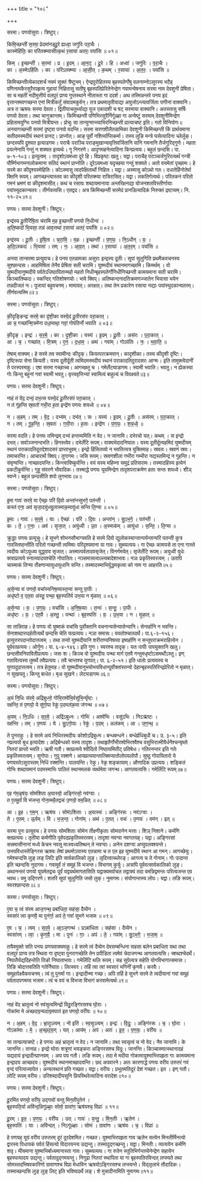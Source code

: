 +++
title = "१०८"

+++


सरमा। पणयोसुराः। त्रिष्टुप्।

किमि॒च्छन्ती॑ स॒रमा॒ प्रेदमा॑नड्दू॒रे ह्यध्वा॒ जगु॑रिः परा॒चैः ।  
कास्मेहि॑तिः॒ का परि॑तक्म्यासीत्क॒थं र॒साया॑ अतरः॒ पयां॑सि ॥ ०१॥

किम् । इ॒च्छन्ती॑ । स॒रमा॑ । प्र । इ॒दम् । आ॒न॒ट् । दू॒रे । हि । अध्वा॑ । जगु॑रिः । प॒रा॒चैः ।  
का । अ॒स्मेऽहि॑तिः । का । परि॑ऽतक्म्या । आ॒सी॒त् । क॒थम् । र॒सायाः॑ । अ॒त॒रः॒ । पयां॑सि ॥

किमिच्छन्तीत्येकादशर्चं नवमं सूक्तं त्रैष्टुभम्। ऐन्द्रपुरोहितस्य बृहस्पतेर्गोषु वलनाम्नोऽसुरस्य भटैह् पणिनामकैरसुरैरपहृत्य गुहायां निहितासु सतीषु बृहस्पतिप्रेरितेनेन्द्रेण गवामन्वेषनाय सरमा नाम देवशुनी प्रेषिता। सा च महतीं नदीमुत्तीर्य वलपुरं प्राप्य गुप्तस्थाने नीतास्ता गा ददर्श। अथ तस्मिन्नन्तरे पनय इदं वृत्तान्तमवगच्छन्त एनां मित्रीकर्तुं संवादमकुर्वन्। तत्र प्रथमातृतीयाद्या अयुजोऽन्त्यावर्जिताः पणीनां वाक्यानि। अत्र त ऋषयः सरमा देवता। द्वितीयाचतुर्थ्याद्या युज एकादशी च षट् सरमाया वाक्यानि। अतस्तासु सर्षिः पणयो देवता। तथा चानुक्रान्तम्। किमिच्छन्ती पणिभिरसुरैर्निर्गूळ्हा गा अन्वेष्टुं सरमाम् देवशुनीमिन्द्रेण प्रहितामयुग्भिः पनयो मित्रीयन्तः। प्रोचुः सा तान्युग्मान्त्याभिरनिच्छन्ती प्रात्याचष्ट इति। गतो विनियोगः॥अनयागच्छन्ती सरमां दृष्ट्वा पनयो वदन्ति। सरमा सरणशीलैतन्नामिका देवशुनी किमिच्छन्ती किं प्रार्थयमाना सतीदमस्मदीयं स्थानं प्रानट्। प्राप्नोत्। आङ् पूर्वो नशिर्व्याप्तिकर्मा। तस्य लुङि मन्त्रे घसेत्यादिना च्लेर्लुक्। छन्दस्यपि द्रुश्यत इत्याडगमः। पराचैः पराञ्चि पराङ्मुखान्यावृत्तिवर्जितानि यानि गमनानि तैर्जगुरिद्गूर्णः। महता प्रयत्नेनापि गन्तुं न शक्यत इत्यर्थः। गॄ निगरणे। आदृगमहनेत्यादिना किन्प्रत्ययः। बहुलं छन्दसि। पा. ७-१-१०३। इत्युत्वम् । तादृशोऽयमध्वा दूरे हि। विप्रकृष्टः खलु। यद्वा। पराचैह् पराञ्चर्जगुरिरत्यर्थं गन्त्री पौर्ष्णिभागमनालोकमाना सतिदं स्थानं प्राप्नोति। दूरेऽयमध्वा यदृच्छया गन्तुं शक्यते। अतो वयमेतां पृच्छामः। हे सरमे का कीदृश्यस्मेहितिः। कोऽस्मासु त्वदपेक्षितार्थो निहितः। यद्वा। अस्मासु कोऽथो गतः। दधातेर्हिनोतेर्वा क्तिनि रूपम्। आगच्छन्त्यास्तव का कीदृशी परितक्म्या रात्रिरासित्। यद्वा। तकतिर्गत्यर्थः। परितकनं परितो गमनं भ्रमणं वा कीदृशमासीत्। कथं च रसायः शब्दायमानाया अन्तरिक्षनद्या योजनशतविस्तीर्णायाः पयांस्युदकान्यतरः। तीर्णवत्यसि। एतद्वद। अत्र किमिच्छन्ती सरमेदं प्रानडित्यादिकं निरुक्तं द्रष्टव्यम्। नि. ११-२५॥१॥

पणयः। सरमा देवशुनी। त्रिष्टुप्।

इन्द्र॑स्य दू॒तीरि॑षि॒ता च॑रामि म॒ह इ॒च्छन्ती॑ पणयो नि॒धीन्वः॑ ।  
अ॒ति॒ष्कदो॑ भि॒यसा॒ तन्न॑ आव॒त्तथा॑ र॒साया॑ अतरं॒ पयां॑सि ॥ ०२॥

इन्द्र॑स्य । दू॒तीः । इ॒षि॒ता । च॒रा॒मि॒ । म॒हः । इ॒च्छन्ती॑ । प॒ण॒यः॒ । नि॒ऽधीन् । वः॒ ।  
अ॒ति॒ऽस्कदः॑ । भि॒यसा॑ । तम् । नः॒ । आ॒व॒त् । तथा॑ । र॒सायाः॑ । अ॒त॒र॒म् । पयां॑सि ॥

अनया तान्सरमा प्रत्युवाच। हे पनय एतन्नामका असुराः इन्द्रस्य दूतीः। सुपां सुलुगिति प्रथमैकवचनस्य सुश्छान्दसः। आहमिषिता तेनैव प्रेषिता सती चरामि। युश्मदीयं स्थानमागच्छामि। किमर्थम् । वो युष्मदीयानुष्मदीये पर्वतेऽधिष्ठापितान्महो महतो निधीन्बृहस्पतेर्गोनिधीनिच्छन्ती कामयमाना सती चरामि। किञ्चातिष्कदः। स्कन्दिर् गतिशोषणयोः। भावे क्विप्। अतिष्कन्दनादतिक्रमणज्जातेन भियासा भयेन तन्नदीजलं नः। पूजायां बहुवचनम्। मामावत्। अरक्षत्। तथा तेन प्रकारेण रसाया नद्याः पयांस्युदकान्यतरम्। तीर्णवत्यस्मि॥२॥

सरमा। पणयोसुराः। त्रिष्टुप्।

की॒दृङ्ङिन्द्रः॑ सरमे॒ का दृ॑शी॒का यस्ये॒दं दू॒तीरस॑रः परा॒कात् ।  
आ च॒ गच्छा॑न्मि॒त्रमे॑ना दधा॒माथा॒ गवां॒ गोप॑तिर्नो भवाति ॥ ०३॥

की॒दृङ् । इन्द्रः॑ । स॒र॒मे॒ । का । दृ॒शी॒का । यस्य॑ । इ॒दम् । दू॒तीः । अस॑रः । प॒रा॒कात् ।  
आ । च॒ । गच्छा॑त् । मि॒त्रम् । ए॒न॒ । द॒धा॒म॒ । अथ॑ । गवा॑म् । गोऽप॑तिः । नः॒ । भ॒वा॒ति॒ ॥

तेषाम् वाक्यम्। हे सरमे तव स्वामीन्दः कीदृक्। कियत्पराक्रमवान्। कादृशीका। तस्य कीदृशी दृष्टिः। दृष्टिरूपा सेना कियती। यस्य दूतीर्दूती त्वमिदमस्मदीयं स्थानं पराकादतिदुरादसरः आग्मः। इति तामुक्त्वेदानीं ते परस्परमाहुः। एषा सरमा गच्छाच्च। आगच्छतु च । गमेर्लेट्याडागमः। स्वामी भवाति। भवतु। न ह्येकस्या गोः किन्तु बहूनां गवां स्वामी भवतु। वृत्त्यवृत्तिभ्यां स्वामित्वं बाहुल्यं च विवक्ष्यते॥३॥

पणयः। सरमा देवशुनी। त्रिष्टुप्।

नाहं तं वे॑द॒ दभ्यं॒ दभ॒त्स यस्ये॒दं दू॒तीरस॑रं परा॒कात् ।  
न तं गू॑हन्ति स्र॒वतो॑ गभी॒रा ह॒ता इन्द्रे॑ण पणयः शयध्वे ॥ ०४॥

न । अ॒हम् । तम् । वे॒द॒ । दभ्य॑म् । दभ॑त् । सः । यस्य॑ । इ॒दम् । दू॒तीः । अस॑रम् । प॒रा॒कात् ।  
न । तम् । गू॒ह॒न्ति॒ । स्र॒वतः॑ । ग॒भी॒राः । ह॒ताः । इन्द्रे॑ण । प॒ण॒यः॒ । श॒य॒ध्वे॒ ॥

सरमा वदति। हे पनयः तमिन्द्रम् दभ्यं हन्तव्यमिति न वेद। न जानामि। दभेरचो यत्। कथम् । स इन्द्रो दभत्। सर्वाञ्जनान्दभति। हिनस्त्वेव। दभेर्लेटि रूपम्। वाक्यभेदादनिघातः। यस्य दूतीर्दूत्यहमिदं युष्मदीयम् स्थानं पराकादतिदूराद्देशादसरं प्राप्ताभूवम्। इन्द्रो हिंसितव्यो न भवतित्यत्र युक्तिमाह। स्रवतः। स्रवणं स्रवः। तमाचरन्ति। आचारार्थे क्विप्। तुगागमः। जसि रूपम्। स्रवणशीला गभीरा गम्भीरा नद्यस्तमिन्द्रं न गुहन्ति। न संवृण्वन्ति। नाच्छादयन्ति। किन्त्वाविष्कुर्वन्ति। वयं यस्य महिम्ना समुद्रं प्रतिसरामः। तस्मादहिंस्य इत्येनं प्रकटीकुर्वन्ति। गुहू संवरणे भौवादिकः। तस्माद्धे पणयः यूयमिन्द्रेण तादृशपराक्रमेण हताः सन्तः शयध्वे। शीञ् स्वप्ने। बहुलं छन्दसीति शपो लुगभावः॥४॥

सरमा। पणयोसुराः। त्रिष्टुप्।

इ॒मा गावः॑ सरमे॒ या ऐच्छः॒ परि॑ दि॒वो अन्ता॑न्त्सुभगे॒ पत॑न्ती ।  
कस्त॑ एना॒ अव॑ सृजा॒दयु॑ध्व्यु॒तास्माक॒मायु॑धा सन्ति ति॒ग्मा ॥ ०५॥

इ॒माः । गावः॑ । स॒र॒मे॒ । याः । ऐच्छः॑ । परि॑ । दि॒वः । अन्ता॑न् । सु॒ऽभ॒गे॒ । पत॑न्ती ।  
कः । ते॒ । ए॒नाः॒ । अव॑ । सृ॒जा॒त् । अयु॑ध्वी । उ॒त । अ॒स्माक॑म् । आयु॑धा । स॒न्ति॒ । ति॒ग्मा ॥

क्रुद्धाः पणयः प्रत्यूचुः। हे सुभगे शोभनसौभाग्यवति हे सरमे दिवो द्युलोकस्यान्तान्पर्यन्तान्परि पतन्ती कुत्र गावस्तिष्ठन्तीति परितो गच्छन्ती त्वमिमाः परिदृश्यमाना या गावः। सुब्व्यत्ययः। गा ऐच्छः कामयसे ता एना गास्ते त्वदीयः कोऽयुध्व्य युद्ध्वाव सृजात्। अस्मात्पर्वतादवसृजेत्। विनर्गमयेत्। सृजेर्लेटि रूपम्। अयुध्वी युधेः क्त्वाप्रत्यये स्नात्व्यादयश्चेति नोपातितः। नञ्समासत्वाल्ल्यबादेशाभावः। नञः प्रकृतिस्वरत्वम् । उतापि चास्माकं तिग्मा तीक्ष्णान्यायुधायुधानि सन्ति। तस्मादस्माभिर्युद्धमकृत्वा को नाम गा आहरति॥५॥

पणयः। सरमा देवशुनी। त्रिष्टुप्।

अ॒से॒न्या वः॑ पणयो॒ वचां॑स्यनिष॒व्यास्त॒न्वः॑ सन्तु पा॒पीः ।  
अधृ॑ष्टो व॒ एत॒वा अ॑स्तु॒ पन्था॒ बृह॒स्पति॑र्व उभ॒या न मृ॑ळात् ॥ ०६॥

अ॒से॒न्या । वः॒ । प॒ण॒यः॒ । वचां॑सि । अ॒नि॒ष॒व्याः । त॒न्वः॑ । स॒न्तु॒ । पा॒पीः ।  
अधृ॑ष्टः । वः॒ । एत॒वै । अ॒स्तु॒ । पन्थाः॑ । बृह॒स्पतिः॑ । वः॒ । उ॒भ॒या । न । मृ॒ळा॒त् ॥

सा तान्निराह। हे पणयः वो युष्माकं वचांसि पुर्वोक्तानि वचनान्यसेन्यासेन्यानि। सेनार्हानि न भवन्ति। सेनाशब्दात्तदर्हतीत्यर्थे छन्दसि चेति यत्प्रत्ययः। नञा समासः। ययतोश्चातदर्थे। पा.६-२-१५६। इत्युत्तरपदान्तोदात्तत्वम् । तथा तन्वो युश्मदीयानि शरीराण्यनिषव्या इष्वर्हाणि न सन्तुपराक्रमराहित्येन । पूर्ववत्प्रत्ययः। ओर्गुणः। पा. ६-४-१४६। इति गुणः। स्वरश्च तादृक्। यतः पापीः पापयुक्तानि खलु। छन्दसीवनिपावितीप्रत्ययः। जसः शः। किञ्च वो युश्मदीयः पन्था मार्ग एतवै गन्तुमधृष्टोऽसमर्थोऽस्तु। इण् गतावित्यस्य तुमर्थे तवैप्रत्ययः। तवै चान्तश्च युगपत्। पा. ६-२-५१। इति धातोः प्रत्ययस्य च युगपदुदात्तत्वम्। तत्र हेतुमाह। वो युश्मदीयानुभयोभयविधान्पूर्वोक्तांस्तन्वो देहान्बृहस्पतिरिन्द्रप्रेरितो न मृळात्। न सुखयतु। किन्तु बाधेत। मृअ सुखने। लेट्यडागमः॥६॥

सरमा। पणयोसुराः। त्रिष्टुप्।

अ॒यं नि॒धिः स॑रमे॒ अद्रि॑बुध्नो॒ गोभि॒रश्वे॑भि॒र्वसु॑भि॒र्न्यृ॑ष्टः ।  
रक्ष॑न्ति॒ तं प॒णयो॒ ये सु॑गो॒पा रेकु॑ प॒दमल॑क॒मा ज॑गन्थ ॥ ०७॥

अ॒यम् । नि॒ऽधिः । स॒र॒मे॒ । अद्रि॑ऽबुध्नः । गोभिः॑ । अश्वे॑भिः । वसु॑ऽभिः । निऽऋ॑ष्टः ।  
रक्ष॑न्ति । तम् । प॒णयः॑ । ये । सु॒ऽगो॒पाः । रेकु॑ । प॒दम् । अल॑कम् । आ । ज॒ग॒न्थ॒ ॥

ते पुनराहुः । हे सरमे अयं निधिरस्मदीयः कोशोऽद्रिबुध्नः। बन्धबन्धने। बन्धेर्व्रधिबुधी च। उ. ३-५। इति नप्रत्ययो बुध इत्यादेशः। अद्रिर्बन्धको यस्य तादृशः। तथाहृतैर्गोभीरश्वेभिरश्वैश्च वसुभिरात्मीयैर्धनैश्चन्यृष्तो नितरां प्राप्तो भवति। ऋषी गतौ। क्तप्रत्यये श्वीदितो निष्ठायमितीट् प्रतिषेधः। गतिरनन्तर इति गतेः प्रकृतिस्वरत्वम्। सुगोपाः। गुपू रक्शणे। आयप्रत्ययान्तात्क्विप्यातोलोपयलोपौ। सुष्ठु गोपायितारो ये पणयस्तेऽसुरास्तम् निधिं रक्शन्ति। पालयन्ति। रेकु। रेकृ शङ्कायाम्। औणादिक उप्रत्ययः। शङ्कितं गोभिः शब्दायमानं पदमस्माभिः पालितं स्थानमलकं व्यर्थमेवा जगन्थ। आगतवत्यसि। गमेर्लिटि रूपम्॥७॥

पणयः। सरमा देवशुनी। त्रिष्टुप्।

एह ग॑म॒न्नृष॑यः॒ सोम॑शिता अ॒यास्यो॒ अङ्गि॑रसो॒ नव॑ग्वाः ।  
त ए॒तमू॒र्वं वि भ॑जन्त॒ गोना॒मथै॒तद्वचः॑ प॒णयो॒ वम॒न्नित् ॥ ०८॥

आ । इ॒ह । ग॒म॒न् । ऋष॑यः । सोम॑ऽशिताः । अ॒यास्यः॑ । अङ्गि॑रसः । नव॑ऽग्वाः ।  
ते । ए॒तम् । ऊ॒र्वम् । वि । भ॒ज॒न्त॒ । गोना॑म् । अथ॑ । ए॒तत् । वचः॑ । प॒णयः॑ । वम॑न् । इत् ॥

सरमा पुनः प्रत्युवच। हे पनयः सोमशिताः सोमेन तीक्ष्णीकृताः सोमपानेन मत्ताः। शिञ् निशाने। कर्मणि क्तप्रत्ययः। तृतीया कर्मणीति पूर्वपदप्रकृतिस्वरत्वम्। तादृशा नवग्वा नवगतयह्। यद्वा। अङ्गिरसां सत्त्रमासीनानां मध्ये केचन नवसु माःस्वध्यतिष्थन् ते नवग्वाः। अनेन दशग्वा अप्युपलक्श्यन्ते। उभयविधास्तेङ्गिरस ऋषयः तेषां प्रथमोऽयास्य एतन्नामा च त एत इह युश्मदीये स्थान आ गमन्। आगच्छेयुः। गमेश्चन्दसि लुङ् लङ् लिटि इति सार्वकालिको लुङ्। लृदित्त्वाच्च्लेरङ्। आगत्य च ते गोनाम्। गोः पादान्त इति च्छन्दसि नुदागमः। गवामूर्वं तं समूहं वि भजन्त। विभागम् कुर्युः। अत्रापि पूर्ववत्सार्वकालिको लुङ्। अथानन्तरं पणयो यूयमेतद्वचः पूर्वं यद्व्यर्थमागतासिति यद्वाक्यमवोचत तद्वाक्यं तदा वमन्निद्वमन्तः परित्यजन्त एव भवथ। वमु उद्गिरणे। शतरि सुपां सुलुगिति जसो लुक्। नुमागमः। संयोगान्तस्य लोपः। यद्वा। लङि रूपम्। स्वरश्छान्दसः॥८॥

सरमा। पणयोसुराः। त्रिष्टुप्।

ए॒वा च॒ त्वं स॑रम आज॒गन्थ॒ प्रबा॑धिता॒ सह॑सा॒ दैव्ये॑न ।  
स्वसा॑रं त्वा कृणवै॒ मा पुन॑र्गा॒ अप॑ ते॒ गवां॑ सुभगे भजाम ॥ ०९॥

ए॒व । च॒ । त्वम् । स॒र॒मे॒ । आ॒ऽज॒गन्थ॑ । प्रऽबा॑धिता । सह॑सा । दैव्ये॑न ।  
स्वसा॑रम् । त्वा॒ । कृ॒ण॒वै॒ । मा । पुनः॑ । गाः॒ । अप॑ । ते॒ । गवा॑म् । सु॒ऽभ॒गे॒ । भ॒जा॒म॒ ॥

तयैवमुक्ते सति पनयः प्रणयवाक्यमाहुः। हे सरमे त्वं दैव्येन देवसम्बन्धिना सहसा बलेन प्रबाधिता यथा तथा वलपुरं प्राप्य तत्र स्थिता गा दृष्ट्वा पुनरागच्छेति तेन प्रपीडिता त्वमेवं चेदाजगन्थ आगतवत्यसि। च्शब्दश्चेदर्थे। निपातैर्यद्यदिहन्तेति तिङो निघाताभावः। गमेर्लिटि थलि रूपम्। सह सुपेत्यत्र सहेति योगविभागात्समासः। तिङि चोदात्तवतिति गतेर्निघातः। लित्स्वरः। तर्हि त्वा त्वां स्वसारं भगिनीं कृणवै। करवैः। समूहापेक्ष्यैकवचनम्। त्वं तु पुनर्मा गाः। इन्द्रादीन्मा गच्छ। अपि तर्हि हे सुभगे सरमे ते त्वदीयानां गवां समूहं पर्वतादपगमय्य भजाम। त्वं च वयं च विभजा विभागं करवामेत्यर्थः॥९॥

पणयः। सरमा देवशुनी। त्रिष्टुप्।

नाहं वे॑द भ्रातृ॒त्वं नो स्व॑सृ॒त्वमिन्द्रो॑ विदु॒रङ्गि॑रसश्च घो॒राः ।  
गोका॑मा मे अच्छदय॒न्यदाय॒मपात॑ इत पणयो॒ वरी॑यः ॥ १०॥

न । अ॒हम् । वे॒द॒ । भ्रा॒तृ॒ऽत्वम् । नो इति॑ । स्व॒सृ॒ऽत्वम् । इन्द्रः॑ । वि॒दुः॒ । अङ्गि॑रसः । च॒ । घो॒राः ।  
गोऽका॑माः । मे॒ । अ॒च्छ॒द॒य॒न् । यत् । आय॑म् । अप॑ । अतः॑ । इ॒त॒ । प॒ण॒यः॒ । वरी॑यः ॥

सा तान्प्रत्याचष्टे। हे पणयः अहं भ्रातृत्वं न वेद। न जानामि। तथा स्वसृत्वं च नो वेद। नैव जानामि। के जानन्ति। तानाह। इन्द्रो घोराः शत्रूणां भयङ्करा अङ्गिरसश्च विदुः। जानन्ति। किञ्चास्मात्स्थानादहं यद्यदायं इन्द्रादीन्प्राप्नवम् । अय पय गतौ। लङि रूपम्। तदा मे मदीया गोकामायुश्माभिरपहृता गाः कामयमाना इन्द्रादय आच्छदय। युश्मदीयं स्थानमाच्छादयन्ति। छद अपवारने। अतः कारणाद्धे पणयः वरीय उरुतरं गवं वृन्दं परित्यज्यापेत। अन्यत्स्थानं प्रति गच्छत। यद्वा। वरीयः। प्रभूतमतिदूरं देशं गच्छत। इत । इण् गतौ। लोटि रूपम् वरीयः। उरिशब्दादीयसुनि प्रियस्थिरेत्यादिना वरादेशः॥१०॥

पणयः। सरमा देवशुनी। त्रिष्टुप्।

दू॒रमि॑त पणयो॒ वरी॑य॒ उद्गावो॑ यन्तु मिन॒तीरृ॒तेन॑ ।  
बृह॒स्पति॒र्या अवि॑न्द॒न्निगू॑ळ्हाः॒ सोमो॒ ग्रावा॑ण॒ ऋष॑यश्च॒ विप्राः॑ ॥ ११॥

दू॒रम् । इ॒त॒ । प॒ण॒यः॒ । वरी॑यः । उत् । गावः॑ । य॒न्तु॒ । मि॒न॒तीः । ऋ॒तेन॑ ।  
बृह॒स्पतिः॑ । याः । अवि॑न्दत् । निऽगू॑ळ्हाः । सोमः॑ । ग्रावा॑णः । ऋष॑यः । च॒ । विप्राः॑ ॥

हे पणयह् यूयं वरीय उरुतरम् दूरं दूरदेशमित। गच्छत। युश्माभिरपहृता गाव ऋतेन सत्येन मिनतीर्मिनत्यो द्वारस्य पिधायकं पर्वतं हिंसत्यो विदारयन्त्य उद्यन्तु। तस्मादुद्गच्छन्तु। यद्वा। मिनतीः। व्यत्ययेन कर्मणि शतृ। मीयमाना युश्माभिर्बाध्यमानास्ता गावः। सुब्व्यत्ययः। गा रुतेन स्तुतिभिर्गन्तव्येनेन्द्रेण सहायेन बृहस्पत्यादय उद्यन्तु। पर्वतादुद्गमयन्तु। निगूढा नितरां स्थापिता या गा बृहस्पतिरविन्दत् लप्स्यते तथा सोमस्तदभिषवकारिणो ग्रावाणश्च विप्रा मेधाविन ऋषयोऽङ्गिरसश्च लप्स्यन्ते। विद्लृलाभे तौदादिकः। तस्माच्छन्दसि लुङ् लुङ् लिट् इति भविष्यदर्थे लङ्। शे मुचादीनामिति नुमागमः॥११॥